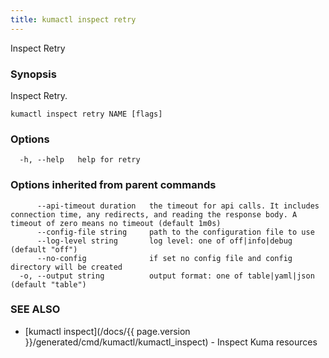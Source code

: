 ```yaml
---
title: kumactl inspect retry
---
```


Inspect Retry

### Synopsis

Inspect Retry.

```
kumactl inspect retry NAME [flags]
```

### Options

```
  -h, --help   help for retry
```

### Options inherited from parent commands

```
      --api-timeout duration   the timeout for api calls. It includes connection time, any redirects, and reading the response body. A timeout of zero means no timeout (default 1m0s)
      --config-file string     path to the configuration file to use
      --log-level string       log level: one of off|info|debug (default "off")
      --no-config              if set no config file and config directory will be created
  -o, --output string          output format: one of table|yaml|json (default "table")
```

### SEE ALSO

* [kumactl inspect](/docs/{{ page.version }}/generated/cmd/kumactl/kumactl_inspect)	 - Inspect Kuma resources

